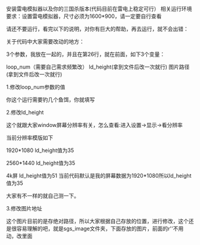 安装雷电模拟器以及你的三国杀版本(代码目前在雷电上稳定可行）
相关运行环境要求：设置雷电模拟器，尺寸必须为1600*900，请一定要自行查看

请还不要运行，看完以下的说明，对你有巨大的帮助，再去运行，就不会出错：

关于代码中大家需要改动的地方：

3个参数，我放在一起的，并且在第26行，就在前面，如下3个变量：

loop_num（需要自己需求频繁改） ld_height(拿到文件后改一次就行) 图片路径(拿到文件后改一次就行)

1.修改loop_num参数的值

你这个运行需要钓几个鱼饵，你就填写

2.修改ld_height

这个就跟大家window屏幕分辨率有关，怎么查看:进入设置->显示->看分辨率

当前分辨率模版如下

1920*1080 ld_height值为35

2560*1440 ld_height值为35

4k屏 ld_height值为51 当前代码默认是我的屏幕数据为1920*1080所以ld_height值为35

大家有不一样的就自己测一下。

3.修改图片地址

这个图片目前的是存绝对路径，所以大家根据自己存放的位置，进行修改，这个还是很容易理解的吧，就是sgs_image文件夹，下面存放的图片，前面的r''不用动，改里面
